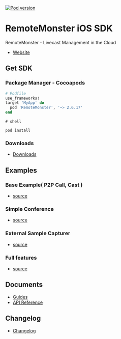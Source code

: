 [![Pod version](https://badge.fury.io/co/RemoteMonster.svg)](https://cocoapods.org/pods/RemoteMonster)

# RemoteMonster iOS SDK

RemoteMonster - Livecast Management in the Cloud

* [Website](https://remotemonster.com)

## Get SDK

### Package Manager - Cocoapods

```ruby
# Podfile
use_frameworks!
target 'MyApp' do
  pod 'RemoteMonster', '~> 2.6.17'
end
```

```shell
# shell

pod install
```

### Downloads

* [Downloads](https://github.com/RemoteMonster/ios-sdk/releases/)

## Examples
### Base Example( P2P Call, Cast )
* [source](https://github.com/RemoteMonster/ios-sdk/tree/master/examples/BaseExamples)

### Simple Conference
* [source](https://github.com/RemoteMonster/ios-sdk/tree/master/examples/SimpleConference)

### External Sample Capturer
* [source](https://github.com/RemoteMonster/ios-sdk/tree/master/examples/RemonCapturer)

### Full features
* [source](https://github.com/RemoteMonster/ios-sdk/tree/master/examples/full)

## Documents

* [Guides](https://docs.remotemonster.com/)
* [API Reference](https://remotemonster.github.io/ios-sdk/)

## Changelog

* [Changelog](https://github.com/RemoteMonster/ios-sdk/blob/master/CHANGELOG.md)
